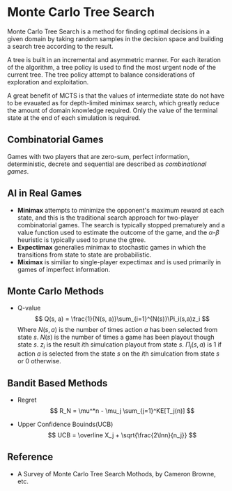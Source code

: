 # Monte Carlo Tree Search

Monte Carlo Tree Search is a method for finding optimal decisions in a given domain by taking random samples in the decision space and building a search tree according to the result.

A tree is built in an incremental and asymmetric manner. For each iteration of the algorithm, a tree policy is used to find the most urgent node of the current tree. The tree policy attempt to balance considerations of exploration and exploitation. 

A great benefit of MCTS is that the values of intermediate state do not have to be evauated as for depth-limited minimax search, which greatly reduce the amount of domain knowledge required. Only the value of the terminal state at the end of each simulation is required.

## Combinatorial Games
Games with two players that are zero-sum, perfect information, deterministic, decrete and sequential are described as *combinational games*.

## AI in Real Games
* **Minimax** attempts to minimize the opponent's maximum reward at each state,  and this is the traditional search approach for two-player combinatorial games. The search is typically stopped prematurely and a value function used to estimate the outcome of the game, and the $\alpha$-$\beta$ heuristic is typically used to prune the gtree.
* **Expectimax** generalies minimax to stochastic games in which the transitions from state to state are probabilistic.
* **Miximax** is similiar to single-player expectimax and is used primarily in games of imperfect information.

## Monte Carlo Methods
* Q-value
$$
Q(s, a) = \frac{1}{N(s, a)}\sum_{i=1}^{N(s)}\Pi_i(s,a)z_i
$$
Where $N(s, a)$ is the number of times action $a$ has been selected from state $s$.
      $N(s)$ is the number of times a game has been playout though state $s$.
      $z_i$ is the result $i$th simulcation playout from state $s$.
      $\Pi_i(s,a)$ is 1 if action $a$ is selected from the state $s$ on the $i$th simulcation from state $s$ or $0$ otherwise.


## Bandit Based Methods
* Regret
$$
R_N = \mu^*n - \mu_j \sum_{j=1}^KE[T_j(n)]
$$

* Upper Confidence Bouinds(UCB)
$$
UCB = \overline X_j + \sqrt{\frac{2\lnn}{n_j}}
$$

## Reference
* A Survey of Monte Carlo Tree Search Mothods,   by Cameron Browne, etc.

